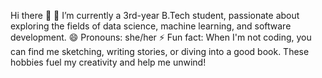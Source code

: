  Hi there 👋
 🔭 I’m currently a 3rd-year B.Tech student, passionate about exploring the fields of data science, machine learning, and software development.
 😄 Pronouns: she/her
 ⚡ Fun fact: When I'm not coding, you can find me sketching, writing stories, or diving into a good book. These hobbies fuel my creativity and help me unwind!



<!--
**vaishaliisingh/vaishaliisingh** is a ✨ _special_ ✨ repository because its `README.md` (this file) appears on your GitHub profile.

Here are some ideas to get you started:

- 🔭 I’m currently working on ...
- 🌱 I’m currently learning ...
- 👯 I’m looking to collaborate on ...
- 🤔 I’m looking for help with ...
- 💬 Ask me about ...
- 📫 How to reach me: ...
- 😄 Pronouns: ...
- ⚡ Fun fact: ...
-->
